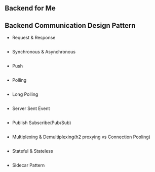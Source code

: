 ## Backend for Me

## Backend Communication Design Pattern

- Request & Response

```

```

- Synchronous & Asynchronous

```

```

- Push

```

```

- Polling

```

```

- Long Polling

```

```

- Server Sent Event

```

```

- Publish Subscribe(Pub/Sub)

```

```

- Multiplexing & Demultiplexing(h2 proxying vs Connection Pooling)

```

```

- Stateful & Stateless

```

```

- Sidecar Pattern

```

```
